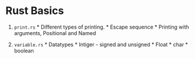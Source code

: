 # Rust Basics

1. `print.rs`
        * Different types of printing.
        * Escape sequence
        * Printing with arguments, Positional and Named

2. `variable.rs`
        * Datatypes
          * Intiger - signed and unsigned
          * Float
          * char
          * boolean